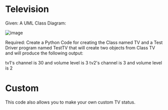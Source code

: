 # Television
Given: A UML Class Diagram:

![image](https://github.com/hontiverome/tv-oop/assets/129578499/cfc45a15-b888-4750-a704-05dc7e662466)

Required: Create a Python Code for creating the Class named TV and a Test Driver program named TestTV that will create two objects from Class TV and will produce the following output:


tv1's channel is 30 and volume level is 3
tv2's channel is 3 and volume level is 2

# Custom
This code also allows you to make your own custom TV status.
